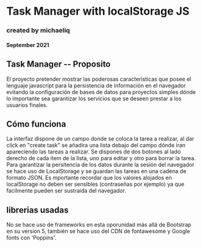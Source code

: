 # Task Manager with localStorage JS

### created by michaeliq
#### September 2021

## Task Manager -- Proposito

El proyecto pretender mostrar las poderosas caracteristicas que posee el lenguaje javascript para la persistencia de información en el navegador evitando la configuración de bases de datos para proyectos simples dónde lo importante sea garantizar los servicios que se deseen prestar a los usuarios finales.

## Cómo funciona

La interfaz dispone de un campo donde se coloca la tarea a realizar, al dar click en "create task" se añadira una lista debajo del campo dónde iran apareciendo las tareas a realizar. Se dispones de dos botones al lado derecho de cada item de la lista, uno para editar y otro para borrar la tarea.
Para garantizar la persitencia de los datos durante la sesión del navegador se hace uso de LocalStorage y se guardan las tareas en una cadena de formato JSON. Es mportante recordar que los valores alojados en localStorage no deben ser sensibles (contraseñas por ejemplo) ya que facilmente pueden ser sustraida del navegador. 

## librerias usadas

No se hace uso de frameworks en esta oporunidad más allá de Bootstrap en su version 5, también se hace uso del CDN de fontawesome y Google fonts con 'Poppins'.